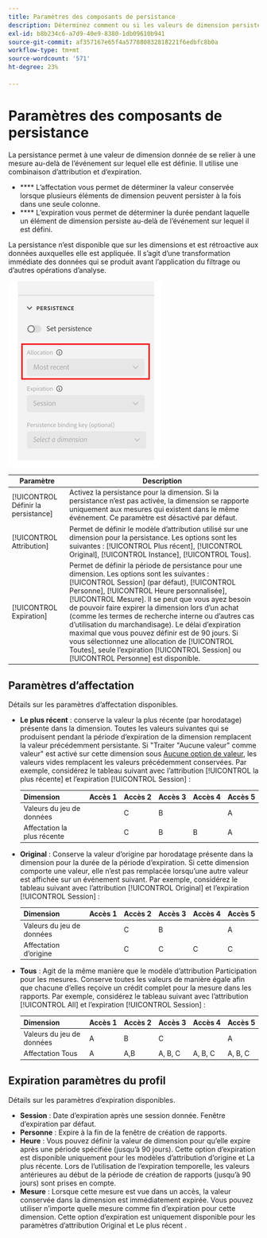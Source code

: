 ```yaml
---
title: Paramètres des composants de persistance
description: Déterminez comment ou si les valeurs de dimension persistent d’un événement à l’autre.
exl-id: b8b234c6-a7d9-40e9-8380-1db09610b941
source-git-commit: af357167e65f4a577880832818221f6edbfc8b0a
workflow-type: tm+mt
source-wordcount: '571'
ht-degree: 23%

---
```



# Paramètres des composants de persistance

La persistance permet à une valeur de dimension donnée de se relier à une mesure au-delà de l’événement sur lequel elle est définie. Il utilise une combinaison d’attribution et d’expiration.

* **** L’affectation vous permet de déterminer la valeur conservée lorsque plusieurs éléments de dimension peuvent persister à la fois dans une seule colonne.
* **** L’expiration vous permet de déterminer la durée pendant laquelle un élément de dimension persiste au-delà de l’événement sur lequel il est défini.

La persistance n’est disponible que sur les dimensions et est rétroactive aux données auxquelles elle est appliquée. Il s’agit d’une transformation immédiate des données qui se produit avant l’application du filtrage ou d’autres opérations d’analyse.

![Persistance](../assets/persistence.png)

| Paramètre | Description |
| --- | --- |
| [!UICONTROL Définir la persistance] | Activez la persistance pour la dimension. Si la persistance n’est pas activée, la dimension se rapporte uniquement aux mesures qui existent dans le même événement. Ce paramètre est désactivé par défaut. |
| [!UICONTROL Attribution] | Permet de définir le modèle dʼattribution utilisé sur une dimension pour la persistance. Les options sont les suivantes : [!UICONTROL Plus récent], [!UICONTROL Original], [!UICONTROL Instance], [!UICONTROL Tous]. |
| [!UICONTROL Expiration] | Permet de définir la période de persistance pour une dimension. Les options sont les suivantes : [!UICONTROL Session] (par défaut), [!UICONTROL Personne], [!UICONTROL Heure personnalisée], [!UICONTROL Mesure]. Il se peut que vous ayez besoin de pouvoir faire expirer la dimension lors dʼun achat (comme les termes de recherche interne ou dʼautres cas dʼutilisation du marchandisage). Le délai d’expiration maximal que vous pouvez définir est de 90 jours. Si vous sélectionnez une allocation de [!UICONTROL Toutes], seule l’expiration [!UICONTROL Session] ou [!UICONTROL Personne] est disponible. |

## Paramètres d’affectation

Détails sur les paramètres d’affectation disponibles.

* **Le plus récent** : conserve la valeur la plus récente (par horodatage) présente dans la dimension. Toutes les valeurs suivantes qui se produisent pendant la période d’expiration de la dimension remplacent la valeur précédemment persistante. Si &quot;Traiter &quot;Aucune valeur&quot; comme valeur&quot; est activé sur cette dimension sous [Aucune option de valeur](no-value-options.md), les valeurs vides remplacent les valeurs précédemment conservées. Par exemple, considérez le tableau suivant avec l’attribution [!UICONTROL la plus récente] et l’expiration [!UICONTROL Session] :

   | Dimension | Accès 1 | Accès 2 | Accès 3 | Accès 4 | Accès 5 |
   | --- | --- | --- | --- | --- | --- |
   | Valeurs du jeu de données |  | C | B |  | A |
   | Affectation la plus récente |  | C | B | B | A |

* **Original** : Conserve la valeur d’origine par horodatage présente dans la dimension pour la durée de la période d’expiration. Si cette dimension comporte une valeur, elle n’est pas remplacée lorsqu’une autre valeur est affichée sur un événement suivant. Par exemple, considérez le tableau suivant avec l’attribution [!UICONTROL Original] et l’expiration [!UICONTROL Session] :

   | Dimension | Accès 1 | Accès 2 | Accès 3 | Accès 4 | Accès 5 |
   | --- | --- | --- | --- | --- | --- |
   | Valeurs du jeu de données |  | C | B |  | A |
   | Affectation dʼorigine |  | C | C | C | C |

* **Tous** : Agit de la même manière que le modèle d’attribution   Participation pour les mesures. Conserve toutes les valeurs de manière égale afin que chacune d’elles reçoive un crédit complet pour la mesure dans les rapports. Par exemple, considérez le tableau suivant avec l’attribution [!UICONTROL All] et l’expiration [!UICONTROL Session] :

   | Dimension | Accès 1 | Accès 2 | Accès 3 | Accès 4 | Accès 5 |
   | --- | --- | --- | --- | --- | --- |
   | Valeurs du jeu de données | A | B | C |  | A |
   | Affectation Tous | A | A,B | A, B, C | A, B, C | A, B, C |

## Expiration paramètres du profil

Détails sur les paramètres d’expiration disponibles.

* **Session** : Date d’expiration après une session donnée. Fenêtre d’expiration par défaut.
* **Personne** : Expire à la fin de la fenêtre de création de rapports.
* **Heure** : Vous pouvez définir la valeur de dimension pour qu’elle expire après une période spécifiée (jusqu’à 90 jours). Cette option dʼexpiration est disponible uniquement pour les modèles dʼattribution d’origine et La plus récente. Lors de l’utilisation de l’expiration temporelle, les valeurs antérieures au début de la période de création de rapports (jusqu’à 90 jours) sont prises en compte.
* **Mesure** : Lorsque cette mesure est vue dans un accès, la valeur conservée dans la dimension est immédiatement expirée. Vous pouvez utiliser n’importe quelle mesure comme fin d’expiration pour cette dimension. Cette option d’expiration est uniquement disponible pour les paramètres d’attribution Original et Le plus récent .
